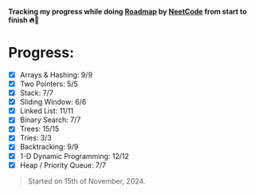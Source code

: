 **Tracking my progress while doing [Roadmap](https://neetcode.io/roadmap) by [NeetCode](https://www.youtube.com/channel/UC_mYaQAE6-71rjSN6CeCA-g) from start to finish 🔥🚀**

# Progress:

- [x] Arrays & Hashing: 9/9
- [x] Two Pointers: 5/5
- [x] Stack: 7/7
- [x] Sliding Window: 6/6
- [x] Linked List: 11/11
- [x] Binary Search: 7/7
- [x] Trees: 15/15
- [x] Tries: 3/3
- [x] Backtracking: 9/9
- [x] 1-D Dynamic Programming: 12/12
- [x] Heap / Priority Queue: 7/7

> Started on 15th of November, 2024.
